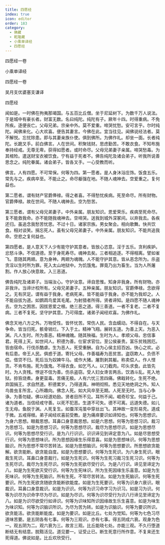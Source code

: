 ```yaml
---
title: 四愿经
index: true
icon: editor
order: 183
category:
  - 佛藏
  - 乾隆藏
  - 小乘单译经
  - 四愿经
---
```


四愿经一卷  

小乘单译经  

四愿经一卷  

吴月支优婆塞支谦译  

四愿经  

闻如是。一时佛在拘夷那竭国。与五百比丘僧。坐于尼延树下。为数千万人说法。于是城中有豪长者。财富无数。名曰纯陀。纯陀有子。厥年十四。时得重病。不免所疾。逐便丧亡。父母兄弟。宗亲中外。莫不爱重。啼哭忧愁。安可言乎。尔时纯陀。闻佛来化。心大欢喜。便告其妻言。今佛在此。宜当往见。闻佛说经法者。莫不解悦。忘忧除患。即与其妻亲族仆使。俱到佛所。为佛作礼。却坐一面。长者纯陀。长跪叉手。前白佛言。人在世间。积聚钱财。思虑勤苦。不敢衣食。不知布施奉持经戒。无尊无卑。获得如愿者。或时命尽。父母兄弟妻子亲属。啼哭愁毒。为其棺殓。遣送财宝衣被饮食。宁有益于死者不。佛告纯陀及诸会弟子。听我所说善思念之。纯陀眷属。诸会弟子。皆各叉手。一心受教而听。  

佛言。人有四愿。不可常保。何等为四。第一愿者。是人身沐浴庄饰。饭食五乐。常先与之。疾病卒至。不能止之。命尽躯强在地。不随人魂神去。空爱重之。复何益也。  

第二愿者。谓有财产官爵俸禄。得之者喜。不得愁忧疾病。死至命尽。所有财物。官爵俸禄。故在世间。不随人魂神去。空为愁苦。  

第三愿者。谓有父母兄弟妻子。中外亲属。朋友知识。恩爱荣乐。疾病至死命尽。复不能救我命。亦不能随我魂神去。空啼哭。送我到城外深冢间。以弃我去。各疾还归。虽追念我愁苦忧思。不过十日。诸家宗族。男女聚会。相向歌舞。快共饮食。相对谈笑。捐忘死人。虽有父母兄弟妻子。中外亲属。朋友知识。不能共追我命。空悲之复何益也。  

第四愿者。是人意天下人少有能守护其意者。皆放心恣意。淫于五乐。贪利疾妒。忿怒斗诤。不信道德。至于身死寿尽。魂神去矣。三者相追逐。不得相离。譬如雀飞。意随其两翅。意为身神。两翅为魂魄。人不能守护其意。皆从恶念所为。杀盗贪淫以生时所为罪。死入太山地狱中。为饥饿鬼。罪竟乃出为畜生。当为人所屠割。作人放心快意故。入三恶道。  

佛告纯陀及诸弟子。当端汝心。守护汝意。谛自思惟。知身非我身。所有财物。亦非我许。当谛计校所有。父母兄弟妻子。五种亲属。朋友知识。官爵俸禄。念欲得之。无有厌足。谓有益于我身。老病死来。皆不能益于我身。亦不能为我却之。人不能自拔为道。如鹦鹉鸟爱其毛尾。为射猎者所得。贤者谛知。是四愿不随人魂神去。空为之困苦。因拔恩爱之根。绝三恶之道。得三善道。一者不复老。二者不复病。三者不复死。坚守护其意。乃可得度。诸弟子闻经欢喜。为佛作礼。  

佛念天地八方之外。万物受性。皆怀忧苦。常伤人民。含血蠕动。不得自在。与天争命。皆当归死。骸骨销烂。下入于土。精神飞翔。展转五道。为善上天。为恶入渊。凡人生时。所为善恶。精神魂魄。随其殃福。生时为人。孝顺父母。忠信事君。死得上天。如世间人。积德为善。仕宦求官位。至公侯豪贵。富乐贫贱困厄。皆由宿命。行伐杀酷虐。生为恶人。死受重酬。自为心侯主招百凶。快心之欢。必有后患。帝王人民。俱惑于道。寄托父母。作善福寿为恶贫苦。盗窃欺人。负债不偿。借贷不归。死后当为奴婢牛马。或作大猪。屠割剥其躯。称卖偿人。作人悭贪。不肯布施。死为饿鬼。不得衣食。如乞丐人。以刀截肉。叩头求食。此皆先时。为人贪残。悖逆不信为善。伤杀盗窃。受人妇女谗言两舌。饮酒斗乱。死入地狱。掠笞烧煮。身更虿毒。苦痛无极。人有六忧三苦四痛。佛戢转化。生死不绝。弃国捐王。求自然道。积德累岁。乃得道真。神明彻照。悉见天地绝洞之外。知人鸟兽虫豸所言。心所趣向。佛念人死。如大风卒至无期。人死至无时。当与心争诤。为善勿疑。佛以经道劝励。贤者目所不见。耳所不闻。崛奇珍宝。何益于己。诸为道者。当信经戒守善。以死不犯恶。生道不可失。德不可离。远道失德。如儿生无母。鱼脱于渊。人死复生。如蚕浑沌茧中穿丝出飞。其神故一变形易壳。道成于微。五戒得根。弟子闻经欢喜前受教。是为痛痒要识如谛知也。何等为思想识。为身六思想。眼裁思想。耳鼻口身意裁思想。如是六思想。何等为思想习识。裁习为思想习。如是为思想习识。何等为思想尽识。裁尽为思想尽识。如是为思想尽识。何等为思想尽受行识。是为八行识识。识识谛见到谛定意为八。如是尽思想受行识。何等为思想味识。所为思想因缘生乐得意喜。如是为思想味识。何等为思想脑识。所为思想不常尽苦转法。如是为思想脑识。何等为思想要识。所思想欲贪能解。欲贪能断。欲贪能自度。如是为思想要识。何等为生死识。为六身生死识。眼裁生死识。耳鼻口身意裁行。如是为生死识。何等为生死习裁习生死习识。何等为生死尽识。裁尽为生死尽识。何等为生死欲尽受行识。为是八行识。谛见至谛定为八。如是为生死欲灭受行识。何等为生死味识。所为生死因缘生乐喜意。如是为生死味识。何等为生死脑识。所有生死。不常尽苦转法。如是为生死脑识。何等生死要识。所为生死欲贪随欲贪能断欲能度。如是为生死要识。何等为识身六衰识。眼裁识。耳鼻口身意裁识。如是为识识。何等为识习命字习为识习。如是习为识。何等为识尽为识命字尽为尽识。如是为尽识。何等为识尽受行为识八行谛见至谛定为八。如是为识尽欲受行如谛识。何等为识味知所识因缘故生乐生喜意。如是为味生为味识知。何等为识脑识所识。为尽为苦为转。如是为识脑识。何等为要识所识。欲贪能活。欲贪能断能度。如是为要识。如是比丘。七处为觉知。何等为七色习尽道味苦要。是五阴各有七事。何等为三观识。亦有七事。得五阴成六衰。观身为色一。观五阴为二。观六衰为三。故言三观。比丘能晓七处。亦能三观。不久行堕道断结无有结意。脱黠活见。道见要一。证受止已。断生死意行所作意。不复来还生死得道。佛说如是。比丘欢欣受行。  
